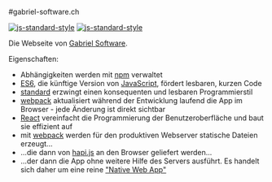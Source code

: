 #gabriel-software.ch

[![js-standard-style](https://img.shields.io/badge/code%20style-standard-brightgreen.svg)](https://github.com/feross/standard)
[![js-standard-style](https://img.shields.io/badge/license-ISC-brightgreen.svg)](https://github.com/barbalex/gs/blob/master/license.md)

Die Webseite von [Gabriel Software](http://gabriel-software.ch).

Eigenschaften:

- Abhängigkeiten werden mit [npm](https://www.npmjs.com) verwaltet
- [ES6](https://github.com/lukehoban/es6features), die künftige Version von [JavaScript](http://en.wikipedia.org/wiki/JavaScript), fördert lesbaren, kurzen Code
- [standard](https://github.com/feross/standard) erzwingt einen konsequenten und lesbaren Programmierstil
- [webpack](http://webpack.github.io) aktualisiert während der Entwicklung laufend die App im Browser - jede Änderung ist direkt sichtbar
- [React](https://facebook.github.io/react/index.html) vereinfacht die Programmierung der Benutzeroberfläche und baut sie effizient auf
- mit [webpack](http://webpack.github.io) werden für den produktiven Webserver statische Dateien erzeugt...
- ...die dann von [hapi.js](http://hapijs.com) an den Browser geliefert werden...
- ...der dann die App ohne weitere Hilfe des Servers ausführt. Es handelt sich daher um eine reine ["Native Web App"](https://blog.andyet.com/2015/01/22/native-web-apps)